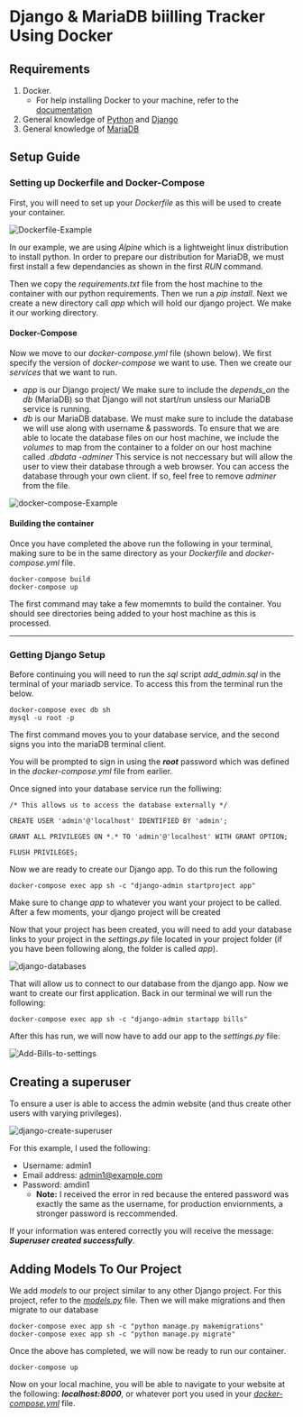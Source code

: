 # Django & MariaDB biilling Tracker Using Docker

## Requirements

1. Docker.
    - For help installing Docker to your machine, refer to the [documentation](https://docs.docker.com/get-docker/)
2. General knowledge of [Python](https://www.python.org/doc/) and [Django](https://docs.djangoproject.com/en/3.2/)
3. General knowledge of [MariaDB](https://mariadb.org/documentation/)

## Setup Guide

### Setting up Dockerfile and Docker-Compose

First, you will need to set up your _Dockerfile_ as this will be used to create your container.

![Dockerfile-Example](./images/Dockerfile.png)

In our example, we are using _Alpine_ which is a lightweight linux distribution to install python. In order to prepare our distribution for MariaDB, we must first install a few dependancies as shown in the first _RUN_ command.

Then we copy the _requirements.txt_ file from the host machine to the container with our python requirements. Then we run a _pip install_. Next we create a new directory call _app_ which will hold our django project. We make it our working directory.

#### Docker-Compose

Now we move to our _docker-compose.yml_ file (shown below). We first specify the version of _docker-compose_ we want to use. Then we create our _services_ that we want to run.

- _app_ is our Django project/ We make sure to include the _depends_on_ the _db_ (MariaDB) so that Django will not start/run unsless our MariaDB service is running.
- _db_ is our MariaDB database. We must make sure to include the database we will use along with username & passwords. To ensure that we are able to locate the database files on our host machine, we include the _volumes_ to map from the container to a folder on our host machine called _.dbdata_
-_adminer_ This service is not neccessary but will allow the user to view their database through a web browser. You can access the database through your own client. If so, feel free to remove _adminer_ from the file.

![docker-compose-Example](./images/docker-compose.png)

#### Building the container

Once you have completed the above run the following in your terminal, making sure to be in the same directory as your _Dockerfile_ and _docker-compose.yml_ file.

    docker-compose build
    docker-compose up

The first command may take a few momemnts to build the container. You should see directories being added to your host machine as this is processed.

----------------------------------------------

### Getting Django Setup

Before continuing you will need to run the _sql_ script _add_admin.sql_ in the terminal of your mariadb service. To access this from the terminal run the below.

    docker-compose exec db sh
    mysql -u root -p

The first command moves you to your database service, and the second signs you into the mariaDB terminal client.

You will be prompted to sign in using the _**root**_ password which was defined in the _docker-compose.yml_ file from earlier.

Once signed into your database service run the folliwing:

    /* This allows us to access the database externally */

    CREATE USER 'admin'@'localhost' IDENTIFIED BY 'admin';

    GRANT ALL PRIVILEGES ON *.* TO 'admin'@'localhost' WITH GRANT OPTION;

    FLUSH PRIVILEGES;

Now we are ready to create our Django app. To do this run the following

    docker-compose exec app sh -c "django-admin startproject app"

Make sure to change _app_ to whatever you want your project to be called. After a few moments, your django project will be created

Now that your project has been created, you will need to add your database links to your project in the _settings.py_ file located in your project folder (if you have been following along, the folder is called _app_).

![django-databases](/images/django-databases.png)

That will allow us to connect to our database from the django app. Now we want to create our first application. Back in our terminal we will run the following:

    docker-compose exec app sh -c "django-admin startapp bills"

After this has run, we will now have to add our app to the _settings.py_ file:

![Add-Bills-to-settings](/images/django-settings-bills.png)

## Creating a superuser

To ensure a user is able to access the admin website (and thus create other users with varying privileges).

![django-create-superuser](/images/django-create-superuser.png)

For this example, I used the following:

- Username: admin1
- Email address: admin1@example.com
- Password: amdin1
    - **Note:** I received the error in red because the entered password was exactly the same as the username, for production enviornments, a stronger password is reccommended.

If your information was entered correctly you will receive the message: _**Superuser created successfully**_.

## Adding Models To Our Project

We add _models_ to our project similar to any other Django project. For this project, refer to the _[models.py](/app/bills/models.py)_ file. Then we will make migrations and then migrate to our database

    docker-compose exec app sh -c "python manage.py makemigrations"
    docker-compose exec app sh -c "python manage.py migrate"

Once the above has completed, we will now be ready to run our container.

    docker-compose up

Now on your local machine, you will be able to navigate to your website at the following: _**localhost:8000**_, or whatever port you used in your _[docker-compose.yml](docker-compose.yml)_ file.

